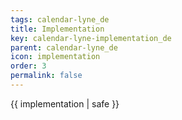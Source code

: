 ```yaml
---
tags: calendar-lyne_de
title: Implementation
key: calendar-lyne-implementation_de
parent: calendar-lyne_de
icon: implementation
order: 3
permalink: false  
---
```

 {{ implementation | safe }}


